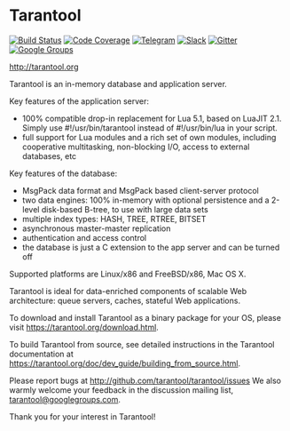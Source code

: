 # Tarantool

[![Build Status][travis-badge]][travis-url]
[![Code Coverage][coverage-badge]][coverage-url]
[![Telegram][telegram-badge]][telegram-url]
[![Slack][slack-badge]][slack-url]
[![Gitter][gitter-badge]][gitter-url]
[![Google Groups][groups-badge]][groups-url]

http://tarantool.org

Tarantool is an in-memory database and application server.

Key features of the application server:
 * 100% compatible drop-in replacement for Lua 5.1,
   based on LuaJIT 2.1.
   Simply use #!/usr/bin/tarantool instead of
   #!/usr/bin/lua in your script.
 * full support for Lua modules and a rich set of
   own modules, including cooperative multitasking,
   non-blocking I/O, access to external databases, etc

Key features of the database:
 * MsgPack data format and MsgPack based
   client-server protocol
 * two data engines: 100% in-memory with
   optional persistence and a 2-level disk-based
   B-tree, to use with large data sets
 * multiple index types: HASH, TREE, RTREE, BITSET
 * asynchronous master-master replication
 * authentication and access control
 * the database is just a C extension to the
   app server and can be turned off

Supported platforms are Linux/x86 and FreeBSD/x86, Mac OS X.

Tarantool is ideal for data-enriched components of
scalable Web architecture: queue servers, caches,
stateful Web applications.

To download and install Tarantool as a binary package for your OS, please visit
https://tarantool.org/download.html.

To build Tarantool from source, see detailed instructions in the Tarantool
documentation at https://tarantool.org/doc/dev_guide/building_from_source.html.

Please report bugs at http://github.com/tarantool/tarantool/issues
We also warmly welcome your feedback in the discussion mailing
list, tarantool@googlegroups.com.

Thank you for your interest in Tarantool!

[travis-badge]: https://api.travis-ci.org/tarantool/tarantool.svg?branch=1.7
[travis-url]: https://travis-ci.org/tarantool/tarantool
[coverage-badge]: https://coveralls.io/repos/github/tarantool/tarantool/badge.svg?branch=1.7
[coverage-url]: https://coveralls.io/github/tarantool/tarantool?branch=1.7
[groups-badge]: https://img.shields.io/badge/Google-Groups-orange.svg
[groups-url]: https://groups.google.com/forum/#!forum/tarantool
[telegram-badge]: https://img.shields.io/badge/Telegram-join%20chat-blue.svg
[telegram-url]: http://telegram.me/tarantool
[slack-badge]: https://img.shields.io/badge/Slack-join%20chat-lightgrey.svg
[slack-url]: http://slack.tarantool.org/
[gitter-badge]: https://badges.gitter.im/Join%20Chat.svg
[gitter-url]: https://gitter.im/tarantool/tarantool

